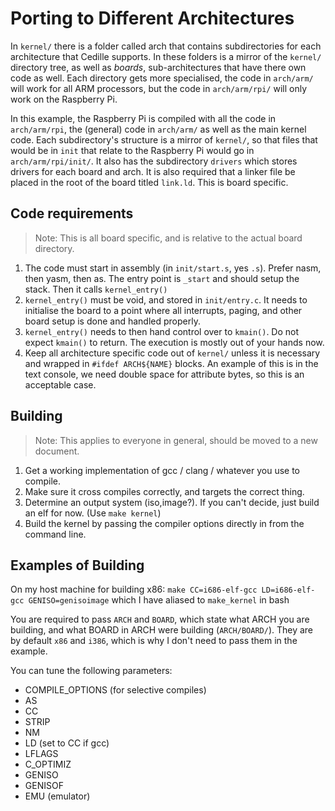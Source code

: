 Porting to Different Architectures
===================

In `kernel/` there is a folder called arch that contains subdirectories for each architecture that Cedille supports. In these folders is a mirror of the `kernel/` directory tree, as well as _boards_, sub-architectures that have there own code as well. Each directory gets more specialised, the code in `arch/arm/` will work for all ARM processors, but the code in `arch/arm/rpi/` will only work on the Raspberry Pi. 

In this example, the Raspberry Pi is compiled with all the code in `arch/arm/rpi`, the (general) code in `arch/arm/` as well as the main kernel code. Each subdirectory's structure is a mirror of `kernel/`, so that files that would be in `init` that relate to the Raspberry Pi would go in `arch/arm/rpi/init/`. It also has the subdirectory `drivers` which stores drivers for each board and arch. It is also required that a linker file be placed in the root of the board titled `link.ld`. This is board specific.

Code requirements
--------------------
> Note: This is all board specific, and is relative to the actual board directory.

1. The code must start in assembly (in `init/start.s`, yes `.s`). 
Prefer nasm, then yasm, then as. The entry point is `_start` and should setup the stack. Then it calls `kernel_entry()`
2. `kernel_entry()` must be void, and stored in `init/entry.c`. 
It needs to initialise the board to a point where all interrupts, paging, and other board setup is done and handled properly.
3. `kernel_entry()` needs to then hand control over to `kmain()`.
Do not expect `kmain()` to return. The execution is mostly out of your hands now.
4. Keep all architecture specific code out of `kernel/` unless it is necessary and wrapped in `#ifdef ARCH${NAME}` blocks.
An example of this is in the text console, we need double space for attribute bytes, so this is an acceptable case.

Building
--------------------
> Note: This applies to everyone in general, should be moved to a new document.

1. Get a working implementation of gcc / clang / whatever you use to compile.
2. Make sure it cross compiles correctly, and targets the correct thing.
3. Determine an output system (iso,image?). If you can't decide, just build an elf for now. (Use `make kernel`)
4. Build the kernel by passing the compiler options directly in from the command line.

Examples of Building
--------------------

On my host machine for building x86:
`make CC=i686-elf-gcc LD=i686-elf-gcc GENISO=genisoimage` which I have aliased to `make_kernel` in bash

You are required to pass `ARCH` and `BOARD`, which state what ARCH you are building, and what BOARD in ARCH were building (`ARCH/BOARD/`).
They are by default `x86` and `i386`, which is why I don't need to pass them in the example.

You can tune the following parameters:

* COMPILE_OPTIONS (for selective compiles)
* AS
* CC
* STRIP
* NM
* LD (set to CC if gcc)
* LFLAGS
* C_OPTIMIZ
* GENISO
* GENISOF
* EMU (emulator)
